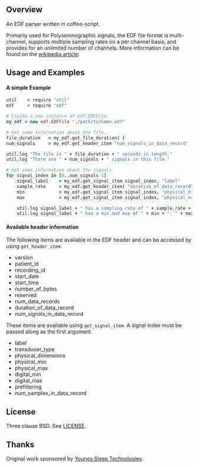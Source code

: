 ## Overview

An EDF parser written in coffee-script.

Primarily used for Polysomnographic signals, the EDF file format is multi-channel, supports multiple sampling rates on a per channel basis, and provides for an unlimited number of channels. More information can be found on the [wikipedia article](http://en.wikipedia.org/wiki/European_Data_Format).

## Usage and Examples

#### A simple Example
```CoffeeScript
util	= require "util"
edf		= require "edf"

# Create a new instance of edf.EDFFile.
my_edf = new edf.EDFFile "./path/to/some.edf"

# Get some information about the file.
file_duration	= my_edf.get_file_duration( )
num_signals		= my_edf.get_header_item "num_signals_in_data_record"

util.log "The file is " + file_duration + " seconds in length."
util.log "There are " + num_signals + " signals in this file."

# Get some information about the signals.
for signal_index in [0..num_signals-1]
	signal_label	= my_edf.get_signal_item signal_index, "label"
	sample_rate		= my_edf.get_header_item( "duration_of_data_record" ) / my_edf.get_signal_item( signal_index, "num_samples_in_data_record" )
	min				= my_edf.get_signal_item signal_index, "physical_min"
	max				= my_edf.get_signal_item signal_index, "physical_max"

	util.log signal_label + " has a sampling rate of " + sample_rate + " Hz."
	util.log signal_label + " has a min and max of " + min + ": " + max  + "."
```

#### Available header information

The following items are available in the EDF header and can be accessed by using ``get_header_item``.
 * version
 * patient_id
 * recording_id
 * start_date
 * start_time
 * number_of_bytes
 * reserved
 * num_data_records
 * duration_of_data_record
 * num_signals_in_data_record
 
These items are available using ``get_signal_item``. A signal index must be passed along as the first argument.
 * label
 * transducer_type
 * physical_dimensions
 * physical_min
 * physical_max
 * digital_min
 * digital_max
 * prefiltering
 * num_samples_in_data_record

## License
Three clause BSD. See [LICENSE](LICENSE).

## Thanks
Original work sponsored by [Younes Sleep Technologies](http://younessleeptechnologies.com/).
